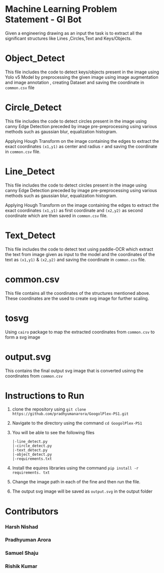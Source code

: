 # Machine Learning Problem Statement - GI Bot

Given a engineering  drawing as an input the task is to extract all the significant structures like Lines ,Circles,Text and Keys/Objects.


# Object_Detect

This file includes the code to detect keys/objects present in the image using Yolo v5 Model by preprocessing the given image using image augmentation and image annotation , creating Dataset and saving the coordinate in ```common.csv``` file

# Circle_Detect
This file includes the code to detect circles present in the image using canny Edge Detection preceded by image pre-preprocessing  using various methods  such as gaussian blur, equalization histogram. 

Applying Hough Transform on the image containing the edges to extract the exact coordinates ```(x1,y1)``` as center and radius ```r```  and saving the coordinate in ```common.csv``` file.

# Line_Detect

This file includes the code to detect circles present in the image using canny Edge Detection preceded by image pre-preprocessing  using various methods  such as gaussian blur, equalization histogram. 

Applying Hough Transform on the image containing the edges to extract the exact coordinates ```(x1,y1)``` as first coordinate and  ```(x2,y2)``` as second coordinate which are then saved  in ```common.csv``` file.
# Text_Detect

This file includes the code to detect text using paddle-OCR which extract the text from image given as input to the model and the coordinates of the text as ```(x1,y1)``` & ```(x2,y2)``` and saving the coordinate in ```common.csv``` file.

# common.csv
This file contains all the coordinates of the structures mentioned above. These coordinates are the used to create svg image for further scaling.


# tosvg
Using ````cairo```` package to map the extracted coordinates from ```common.csv``` to form a svg image 
 
# output.svg
This contains the final output svg image that is converted usinng the coordinates from ```common.csv```

# Instructions to Run
1. clone the repository using 
 ```git clone https://github.com/pradhyumanarora/GoogolPlex-PS1.git```
 
2. Navigate to the directory using the command
```cd GoogolPlex-PS1```

3. You will be able to see the following files
	```
	|-line_detect.py
	|-circle_detect.py
	|-text_detect.py
	|-object_detect.py
	|-requirements.txt
	```	
4. Install the equires libraries using the command
```pip install -r requirements. txt```
5. Change the image path in each of the fine and then run the file.
6. The output svg image will be saved as ```output.svg``` in the output folder  

# Contributors 
### Harsh Nishad	
### Pradhyuman Arora
### Samuel Shaju
### Rishik Kumar